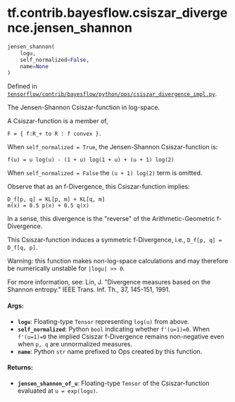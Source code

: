 <div itemscope itemtype="http://developers.google.com/ReferenceObject">
<meta itemprop="name" content="tf.contrib.bayesflow.csiszar_divergence.jensen_shannon" />
</div>

# tf.contrib.bayesflow.csiszar_divergence.jensen_shannon

``` python
jensen_shannon(
    logu,
    self_normalized=False,
    name=None
)
```



Defined in [`tensorflow/contrib/bayesflow/python/ops/csiszar_divergence_impl.py`](https://www.tensorflow.org/code/tensorflow/contrib/bayesflow/python/ops/csiszar_divergence_impl.py).

The Jensen-Shannon Csiszar-function in log-space.

A Csiszar-function is a member of,

```none
F = { f:R_+ to R : f convex }.
```

When `self_normalized = True`, the Jensen-Shannon Csiszar-function is:

```none
f(u) = u log(u) - (1 + u) log(1 + u) + (u + 1) log(2)
```

When `self_normalized = False` the `(u + 1) log(2)` term is omitted.

Observe that as an f-Divergence, this Csiszar-function implies:

```none
D_f[p, q] = KL[p, m] + KL[q, m]
m(x) = 0.5 p(x) + 0.5 q(x)
```

In a sense, this divergence is the "reverse" of the Arithmetic-Geometric
f-Divergence.

This Csiszar-function induces a symmetric f-Divergence, i.e.,
`D_f[p, q] = D_f[q, p]`.

Warning: this function makes non-log-space calculations and may therefore be
numerically unstable for `|logu| >> 0`.

For more information, see:
  Lin, J. "Divergence measures based on the Shannon entropy." IEEE Trans.
  Inf. Th., 37, 145-151, 1991.

#### Args:

* <b>`logu`</b>: Floating-type `Tensor` representing `log(u)` from above.
* <b>`self_normalized`</b>: Python `bool` indicating whether `f'(u=1)=0`. When
    `f'(u=1)=0` the implied Csiszar f-Divergence remains non-negative even
    when `p, q` are unnormalized measures.
* <b>`name`</b>: Python `str` name prefixed to Ops created by this function.


#### Returns:

* <b>`jensen_shannon_of_u`</b>: Floating-type `Tensor` of the Csiszar-function
    evaluated at `u = exp(logu)`.